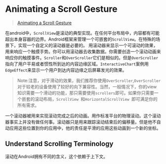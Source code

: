 # Animating a Scroll Gesture
> [Animating a Scroll Gesture](https://developer.android.com/training/gestures/scroll.html)

在android中，`ScrollView`是滚动的典型实现。在任何平台布局中，内容都有可能超出本身容器的边界。Android框架来管理一个可嵌套的`ScrollView`。在特殊的场景下，实现一个自定义的滚动器是必要的。
用滚动器来显示一个可滚动的效果，用来响应一个触摸手势。你可以用滚动器去收集数据。你需要创造一个滚动动画来响应你的触摸事件。`Scroller`和`OverScroller`它们是相似的。但是`OverScroller`指向了用户平易或者惯性所到达的内容边缘区域。`InteractiveChart`案例用`EdgeEffect`来显示一个用户到达内容边缘之后屏幕发光的效果。<br>
> Note:注意，对于滑动的效果，我们推荐你使用`OverScroller`,`OverScroller`对于较老的设备使用了较好的向下兼容性。当然，一般情况下，你的view知识需要一个滑动的功能，那只需要使用`scrollers`即可。如果你只需要一个嵌套的滚动布局，`ScrollView `和`HorizontalScrollView `即可满足你的所有需求。

一个滚动器被用来实现滚动完成之后的动画。用作标准平台的物理滚动。这个滚动器事实上并没有做任何事。滚动器只是用来跟踪滚动结束后的偏移量。但是他不自动应用这些位置到你的应用中，他的责任是平滑的应用这些动画到一个新的坐标。

## Understand Scrolling Terminology

滚动在Android拥有不同的含义，这个依赖于上下文。
